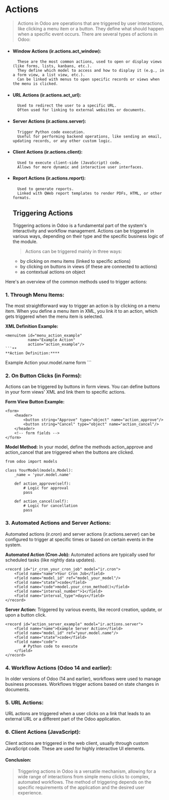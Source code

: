 # Actions
> Actions in Odoo are operations that are triggered by user interactions, like clicking a menu item or a button. They define what should happen when a specific event occurs. There are several types of actions in Odoo:

- #### Window Actions (ir.actions.act_window):
        These are the most common actions, used to open or display views (like forms, lists, kanbans, etc.).
        They define which model to access and how to display it (e.g., in a form view, a list view, etc.).
        Can be linked with menus to open specific records or views when the menu is clicked.
- #### URL Actions (ir.actions.act_url):
        Used to redirect the user to a specific URL.
        Often used for linking to external websites or documents.
- #### Server Actions (ir.actions.server):
        Trigger Python code execution.
        Useful for performing backend operations, like sending an email, updating records, or any other custom logic.
- #### Client Actions (ir.actions.client):
        Used to execute client-side (JavaScript) code.
        Allows for more dynamic and interactive user interfaces.
- #### Report Actions (ir.actions.report):
        Used to generate reports.
        Linked with QWeb report templates to render PDFs, HTML, or other formats.

  ## Triggering Actions
  Triggering actions in Odoo is a fundamental part of the system's interactivity and workflow management.
  Actions can be triggered in various ways, depending on their type and the specific business logic of the module.

  > Actions can be triggered mainly in three ways:
    - by clicking on menu items (linked to specific actions)
    - by clicking on buttons in views (if these are connected to actions)
    - as contextual actions on object

Here's an overview of the common methods used to trigger actions:
### 1. Through Menu Items:
The most straightforward way to trigger an action is by clicking on a menu item. When you define a menu item in XML, you link it to an action, which gets triggered when the menu item is selected.

**XML Definition Example:**
```
<menuitem id="menu_action_example"
          name="Example Action"
          action="action_example"/>
```**
**Action Definition:****
```
<record id="action_example" model="ir.actions.act_window">
    <field name="name">Example Action</field>
    <field name="res_model">your.model.name</field>
    <field name="view_mode">form</field>
</record>
```

### 2. On Button Clicks (in Forms):
Actions can be triggered by buttons in form views. You can define buttons in your form views' XML and link them to specific actions.

**Form View Button Example:**
```
<form>
    <header>
        <button string="Approve" type="object" name="action_approve"/>
        <button string="Cancel" type="object" name="action_cancel"/>
    </header>
    <!-- form fields -->
</form>
```
**Model Method:**
In your model, define the methods action_approve and action_cancel that are triggered when the buttons are clicked.

```
from odoo import models

class YourModel(models.Model):
    _name = 'your.model.name'

    def action_approve(self):
        # Logic for approval
        pass

    def action_cancel(self):
        # Logic for cancellation
        pass
```

### 3. Automated Actions and Server Actions:
Automated actions (ir.cron) and server actions (ir.actions.server) can be configured to trigger at specific times or based on certain events in the system.

**Automated Action (Cron Job):**
Automated actions are typically used for scheduled tasks (like nightly data updates).

```
<record id="ir_cron_your_cron_job" model="ir.cron">
    <field name="name">Your Cron Job</field>
    <field name="model_id" ref="model_your_model"/>
    <field name="state">code</field>
    <field name="code">model.your_cron_method()</field>
    <field name="interval_number">1</field>
    <field name="interval_type">days</field>
</record>
```
**Server Action:**
Triggered by various events, like record creation, update, or upon a button click.

```
<record id="action_server_example" model="ir.actions.server">
    <field name="name">Example Server Action</field>
    <field name="model_id" ref="your.model.name"/>
    <field name="state">code</field>
    <field name="code">
        # Python code to execute
    </field>
</record>
```
### 4. Workflow Actions (Odoo 14 and earlier):
In older versions of Odoo (14 and earlier), workflows were used to manage business processes. Workflows trigger actions based on state changes in documents.

### 5. URL Actions:
URL actions are triggered when a user clicks on a link that leads to an external URL or a different part of the Odoo application.

### 6. Client Actions (JavaScript):
Client actions are triggered in the web client, usually through custom JavaScript code. These are used for highly interactive UI elements.

#### **Conclusion:**
> Triggering actions in Odoo is a versatile mechanism, allowing for a wide range of interactions from simple menu clicks to complex, automated workflows. The method of triggering depends on the specific requirements of the application and the desired user experience.
  

  
